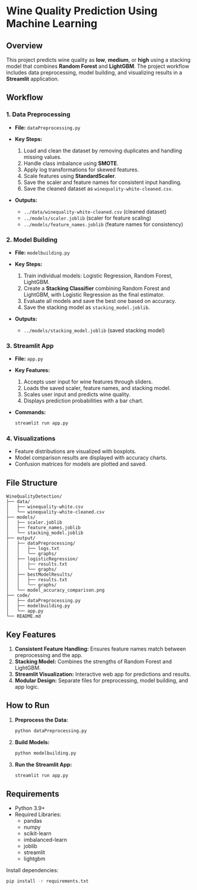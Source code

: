 # Wine Quality Prediction Using Machine Learning

## Overview
This project predicts wine quality as **low**, **medium**, or **high** using a stacking model that combines **Random Forest** and **LightGBM**. The project workflow includes data preprocessing, model building, and visualizing results in a **Streamlit** application.

## Workflow
### 1. Data Preprocessing
- **File:** `dataPreprocessing.py`
- **Key Steps:**
  1. Load and clean the dataset by removing duplicates and handling missing values.
  2. Handle class imbalance using **SMOTE**.
  3. Apply log transformations for skewed features.
  4. Scale features using **StandardScaler**.
  5. Save the scaler and feature names for consistent input handling.
  6. Save the cleaned dataset as `winequality-white-cleaned.csv`.

- **Outputs:**
  - `../data/winequality-white-cleaned.csv` (cleaned dataset)
  - `../models/scaler.joblib` (scaler for feature scaling)
  - `../models/feature_names.joblib` (feature names for consistency)

### 2. Model Building
- **File:** `modelbuilding.py`
- **Key Steps:**
  1. Train individual models: Logistic Regression, Random Forest, LightGBM.
  2. Create a **Stacking Classifier** combining Random Forest and LightGBM, with Logistic Regression as the final estimator.
  3. Evaluate all models and save the best one based on accuracy.
  4. Save the stacking model as `stacking_model.joblib`.

- **Outputs:**
  - `../models/stacking_model.joblib` (saved stacking model)

### 3. Streamlit App
- **File:** `app.py`
- **Key Features:**
  1. Accepts user input for wine features through sliders.
  2. Loads the saved scaler, feature names, and stacking model.
  3. Scales user input and predicts wine quality.
  4. Displays prediction probabilities with a bar chart.

- **Commands:**
  ```bash
  streamlit run app.py
  ```

### 4. Visualizations
- Feature distributions are visualized with boxplots.
- Model comparison results are displayed with accuracy charts.
- Confusion matrices for models are plotted and saved.

## File Structure
```
WineQualityDetection/
├── data/
│   ├── winequality-white.csv
│   └── winequality-white-cleaned.csv
├── models/
│   ├── scaler.joblib
│   ├── feature_names.joblib
│   └── stacking_model.joblib
├── output/
│   ├── dataPreprocessing/
│   │   ├── logs.txt
│   │   └── graphs/
│   ├── logisticRegression/
│   │   ├── results.txt
│   │   └── graphs/
│   ├── bestModelResults/
│   │   ├── results.txt
│   │   └── graphs/
│   └── model_accuracy_comparison.png
├── code/
│   ├── dataPreprocessing.py
│   ├── modelbuilding.py
│   └── app.py
└── README.md
```

## Key Features
1. **Consistent Feature Handling:** Ensures feature names match between preprocessing and the app.
2. **Stacking Model:** Combines the strengths of Random Forest and LightGBM.
3. **Streamlit Visualization:** Interactive web app for predictions and results.
4. **Modular Design:** Separate files for preprocessing, model building, and app logic.

## How to Run
1. **Preprocess the Data:**
   ```bash
   python dataPreprocessing.py
   ```
2. **Build Models:**
   ```bash
   python modelbuilding.py
   ```
3. **Run the Streamlit App:**
   ```bash
   streamlit run app.py
   ```

## Requirements
- Python 3.9+
- Required Libraries:
  - pandas
  - numpy
  - scikit-learn
  - imbalanced-learn
  - joblib
  - streamlit
  - lightgbm

Install dependencies:
```bash
pip install -r requirements.txt
```

